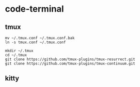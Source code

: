 # code-terminal

## tmux
```console
mv ~/.tmux.conf ~/.tmux.conf.bak
ln -s tmux.conf ~/.tmux.conf

mkdir ~/.tmux
cd ~/.tmux
git clone https://github.com/tmux-plugins/tmux-resurrect.git
git clone https://github.com/tmux-plugins/tmux-continuum.git
```

## kitty

